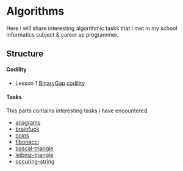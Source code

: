 # Algorithms

Here i will share interesting algorithmic tasks that i met in my school informatics subject & career as programmer.

## Structure

#### Codility


* Lesson 1 [BinaryGap](https://github.com/dgaydukov/how-to-become-a-senior-js-developer/blob/master/algorithm/tasks/1-BinaryGap.js)
[codility](https://codility.com/programmers/lessons/1-iterations/)

#### Tasks
This parts contains interesting tasks i have encountered

* [anagrams](https://github.com/dgaydukov/how-to-become-a-senior-js-developer/blob/master/algorithm/tasks/anagrams.js)
* [brainfuck](https://github.com/dgaydukov/how-to-become-a-senior-js-developer/blob/master/algorithm/tasks/brainfuck.js)
* [coins](https://github.com/dgaydukov/how-to-become-a-senior-js-developer/blob/master/algorithm/tasks/coins.js)
* [fibonacci](https://github.com/dgaydukov/how-to-become-a-senior-js-developer/blob/master/algorithm/tasks/fibonacci.js)
* [pascal-triangle](https://github.com/dgaydukov/how-to-become-a-senior-js-developer/blob/master/algorithm/tasks/pascal-triangle.js)
* [leibniz-triangle](https://github.com/dgaydukov/how-to-become-a-senior-js-developer/blob/master/algorithm/tasks/leibniz-triangle.js)
* [occuring-string](https://github.com/dgaydukov/how-to-become-a-senior-js-developer/blob/master/algorithm/tasks/occuring-string.js)